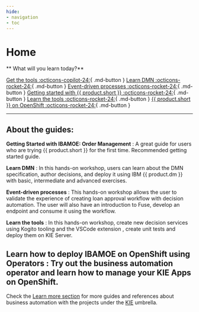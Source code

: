 ```yaml
---
hide:
- navigation
- toc
---
```


# Home

** What will you learn today?**

[Get the tools :octicons-copilot-24:](guided_exercises/00_get_tools/introduction.md){ .md-button } 
[Learn DMN :octicons-rocket-24:](guided_exercises/dmn/introduction.md){ .md-button } 
[Event-driven processes :octicons-rocket-24:](guided_exercises/bam_kafka/introduction.md){ .md-button }
[Getting started with {{ product.short }} :octicons-rocket-24:](guided_exercises/order_management/try-order-management-app.md){ .md-button }
[Learn the tools :octicons-rocket-24:](guided_exercises/tools/introduction.md){ .md-button }
[{{ product.short }} on OpenShift :octicons-rocket-24:](guided_exercises/operator/introduction.md){ .md-button }

---

## About the guides:
**Getting Started with IBAMOE: Order Management**
: A great guide for users who are trying {{ product.short }} for the first time. Recommended getting started guide.

**Learn DMN**
: In this hands-on workshop, users can learn about the DMN specification, author decisions, and deploy it using IBM {{ product.dm }} with basic, intermediate and advanced exercises. 

**Event-driven processes**
: This hands-on workshop allows the user to validate the experience of creating loan approval workflow with decision automation. The user will also have an introduction to Fuse, develop an endpoint and consume it using the workflow. 

**Learn the tools**
: In this hands-on workshop, create new decision services using Kogito tooling and the VSCode extension , create unit tests and deploy them on KIE Server.

**Learn how to deploy IBAMOE on OpenShift using Operators**
:  Try out the business automation operator and learn how to manage your KIE Apps on OpenShift.
---

Check the [Learn more section](more.md) for more guides and references about business automation with the projects under the [KIE](kie.org) umbrella. 
